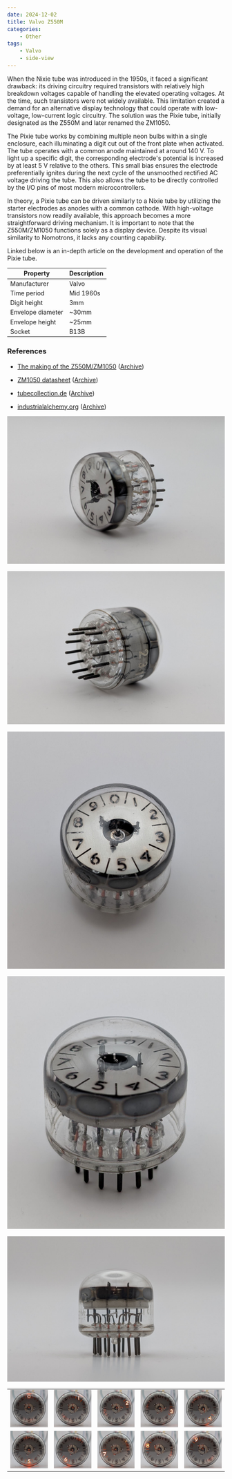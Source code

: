```yaml
---
date: 2024-12-02
title: Valvo Z550M
categories:
    - Other
tags:
    - Valvo
    - side-view
---
```


When the Nixie tube was introduced in the 1950s, it faced a significant drawback: its driving circuitry required transistors with relatively high breakdown voltages capable of handling the elevated operating voltages. At the time, such transistors were not widely available. This limitation created a demand for an alternative display technology that could operate with low-voltage, low-current logic circuitry. The solution was the Pixie tube, initially designated as the Z550M and later renamed the ZM1050.

The Pixie tube works by combining multiple neon bulbs within a single enclosure, each illuminating a digit cut out of the front plate when activated. The tube operates with a common anode maintained at around 140 V. To light up a specific digit, the corresponding electrode's potential is increased by at least 5 V relative to the others. This small bias ensures the electrode preferentially ignites during the next cycle of the unsmoothed rectified AC voltage driving the tube. This also allows the tube to be directly controlled by the I/O pins of most modern microcontrollers.

In theory, a Pixie tube can be driven similarly to a Nixie tube by utilizing the starter electrodes as anodes with a common cathode. With high-voltage transistors now readily available, this approach becomes a more straightforward driving mechanism. It is important to note that the Z550M/ZM1050 functions solely as a display device. Despite its visual similarity to Nomotrons, it lacks any counting capability.

Linked below is an in-depth article on the development and operation of the Pixie tube.

| Property          | Description    |
|-------------------|----------------|
| Manufacturer      | Valvo          |
| Time period       | Mid 1960s      |
| Digit height      | 3mm            |
| Envelope diameter | ~30mm          |
| Envelope height   | ~25mm          |
| Socket            | B13B           |

### References

- [The making of the Z550M/ZM1050](https://www.dos4ever.com/Z550M/Z550M.html) ([Archive](https://web.archive.org/web/20241017000315/https://www.dos4ever.com/Z550M/Z550M.html))

- [ZM1050 datasheet](https://www.tube-tester.com/sites/nixie/dat_arch/ZM1050_Z550M_philips_01.pdf) ([Archive](https://web.archive.org/web/20240712014010/http://www.tube-tester.com/sites/nixie/dat_arch/ZM1050_Z550M_philips_01.pdf))

- [tubecollection.de](https://www.tubecollection.de/ura/pixie.htm) ([Archive](https://web.archive.org/web/20240424052957/https://www.tubecollection.de/ura/pixie.htm))

- [industrialalchemy.org](https://www.industrialalchemy.org/articleview.php?item=1116) ([Archive](https://web.archive.org/web/20240929185838/https://www.industrialalchemy.org/articleview.php?item=1116))

[![Valvo Z550M](assets/1.jpg)](assets/1.jpg)

[![Valvo Z550M](assets/2.jpg)](assets/2.jpg)

[![Valvo Z550M](assets/3.jpg)](assets/3.jpg)

[![Valvo Z550M](assets/4.jpg)](assets/4.jpg)

[![Valvo Z550M](assets/5.jpg)](assets/5.jpg)

<table>
    <tr>
        <td>
            <a href="assets/6.jpg">
                <img src="assets/6.jpg">
            </a>
        </td>
        <td>
            <a href="assets/7.jpg">
                <img src="assets/7.jpg">
            </a>
        </td>
        <td>
            <a href="assets/8.jpg">
                <img src="assets/8.jpg">
            </a>
        </td>
         <td>
            <a href="assets/9.jpg">
                <img src="assets/9.jpg">
            </a>
        </td>
        <td>
            <a href="assets/10.jpg">
                <img src="assets/10.jpg">
            </a>
        </td>
    </tr>
    <tr>
        <td>
            <a href="assets/11.jpg">
                <img src="assets/11.jpg">
            </a>
        </td>
        <td>
            <a href="assets/12.jpg">
                <img src="assets/12.jpg">
            </a>
        </td>
        <td>
            <a href="assets/13.jpg">
                <img src="assets/13.jpg">
            </a>
        </td>
         <td>
            <a href="assets/14.jpg">
                <img src="assets/14.jpg">
            </a>
        </td>
        <td>
            <a href="assets/15.jpg">
                <img src="assets/15.jpg">
            </a>
        </td>
    </tr>
</table>
